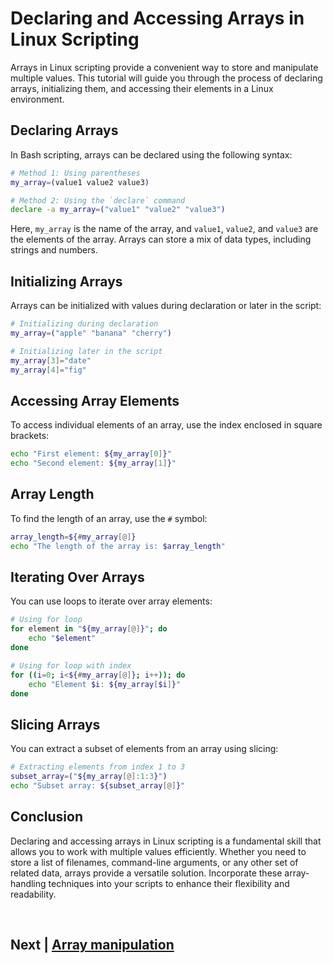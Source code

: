 
# Declaring and Accessing Arrays in Linux Scripting

Arrays in Linux scripting provide a convenient way to store and manipulate multiple values. This tutorial will guide you through the process of declaring arrays, initializing them, and accessing their elements in a Linux environment.

## Declaring Arrays

In Bash scripting, arrays can be declared using the following syntax:

```bash
# Method 1: Using parentheses
my_array=(value1 value2 value3)

# Method 2: Using the `declare` command
declare -a my_array=("value1" "value2" "value3")
```

Here, `my_array` is the name of the array, and `value1`, `value2`, and `value3` are the elements of the array. Arrays can store a mix of data types, including strings and numbers.

## Initializing Arrays

Arrays can be initialized with values during declaration or later in the script:

```bash
# Initializing during declaration
my_array=("apple" "banana" "cherry")

# Initializing later in the script
my_array[3]="date"
my_array[4]="fig"
```

## Accessing Array Elements

To access individual elements of an array, use the index enclosed in square brackets:

```bash
echo "First element: ${my_array[0]}"
echo "Second element: ${my_array[1]}"
```

## Array Length

To find the length of an array, use the `#` symbol:

```bash
array_length=${#my_array[@]}
echo "The length of the array is: $array_length"
```

## Iterating Over Arrays

You can use loops to iterate over array elements:

```bash
# Using for loop
for element in "${my_array[@]}"; do
    echo "$element"
done

# Using for loop with index
for ((i=0; i<${#my_array[@]}; i++)); do
    echo "Element $i: ${my_array[$i]}"
done
```

## Slicing Arrays

You can extract a subset of elements from an array using slicing:

```bash
# Extracting elements from index 1 to 3
subset_array=("${my_array[@]:1:3}")
echo "Subset array: ${subset_array[@]}"
```

## Conclusion

Declaring and accessing arrays in Linux scripting is a fundamental skill that allows you to work with multiple values efficiently. Whether you need to store a list of filenames, command-line arguments, or any other set of related data, arrays provide a versatile solution. Incorporate these array-handling techniques into your scripts to enhance their flexibility and readability.



<br>

## Next | [Array manipulation](https://github.com/lioneltchami/shell-scripting-tutorial/blob/main/Tutorial-Files/07.Arrays/02.Array_manipulation.md)

